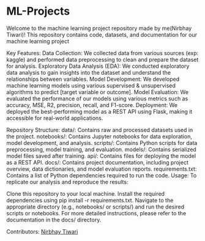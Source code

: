 # ML-Projects
Welcome to the machine learning project repository made by me(Nirbhay Tiwari)! This repository contains code, datasets, and documentation for our machine learning project

Key Features:
Data Collection: We collected data from various sources (exp: kaggle) and performed data preprocessing to clean and prepare the dataset for analysis.
Exploratory Data Analysis (EDA): We conducted exploratory data analysis to gain insights into the dataset and understand the relationships between variables.
Model Development: We developed machine learning models using various supervised & unsupervised algorithms to predict [target variable or outcome].
Model Evaluation: We evaluated the performance of our models using various metrics such as accuracy, MSE, R2, precision, recall, and F1-score.
Deployment: We deployed the best-performing model as a REST API using Flask, making it accessible for real-world applications.

Repository Structure:
data/: Contains raw and processed datasets used in the project.
notebooks/: Contains Jupyter notebooks for data exploration, model development, and analysis.
scripts/: Contains Python scripts for data preprocessing, model training, and evaluation.
models/: Contains serialized model files saved after training.
api/: Contains files for deploying the model as a REST API.
docs/: Contains project documentation, including project overview, data dictionaries, and model evaluation reports.
requirements.txt: Contains a list of Python dependencies required to run the code.
Usage:
To replicate our analysis and reproduce the results:

Clone this repository to your local machine.
Install the required dependencies using pip install -r requirements.txt.
Navigate to the appropriate directory (e.g., notebooks/ or scripts/) and run the desired scripts or notebooks.
For more detailed instructions, please refer to the documentation in the docs/ directory.

Contributors:
[Nirbhay Tiwari](https://github.com/nirbhay95)
